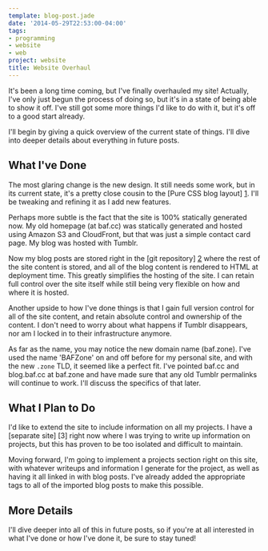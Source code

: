 ```yaml
---
template: blog-post.jade
date: '2014-05-29T22:53:00-04:00'
tags:
- programming
- website
- web
project: website
title: Website Overhaul
---
```

It's been a long time coming, but I've finally overhauled my site! Actually,
I've only just begun the process of doing so, but it's in a state of being able
to show it off. I've still got some more things I'd like to do with it, but it's
off to a good start already.

I'll begin by giving a quick overview of the current state of things. I'll dive
into deeper details about everything in future posts.

## What I've Done

The most glaring change is the new design. It still needs some work, but in its
current state, it's a pretty close cousin to the [Pure CSS blog layout] [1].
I'll be tweaking and refining it as I add new features.

  [1]: http://purecss.io/layouts/blog/

Perhaps more subtle is the fact that the site is 100% statically generated now.
My old homepage (at baf.cc) was statically generated and hosted using Amazon S3
and CloudFront, but that was just a simple contact card page. My blog was hosted
with Tumblr.

Now my blog posts are stored right in the [git repository] [2] where the rest of
the site content is stored, and all of the blog content is rendered to HTML at
deployment time. This greatly simplifies the hosting of the site. I can retain
full control over the site itself while still being very flexible on how and
where it is hosted.

  [2]: https://github.com/baffles/baf.zone

Another upside to how I've done things is that I gain full version control for
all of the site content, and retain absolute control and ownership of the
content. I don't need to worry about what happens if Tumblr disappears, nor am I
locked in to their infrastructure anymore.

As far as the name, you may notice the new domain name (baf.zone). I've used the
name 'BAFZone' on and off before for my personal site, and with the new `.zone`
TLD, it seemed like a perfect fit. I've pointed baf.cc and blog.baf.cc at
baf.zone and have made sure that any old Tumblr permalinks will continue to
work. I'll discuss the specifics of that later.

## What I Plan to Do

I'd like to extend the site to include information on all my projects. I have a
[separate site] [3] right now where I was trying to write up information on
projects, but this has proven to be too isolated and difficult to maintain.

Moving forward, I'm going to implement a projects section right on this site,
with whatever writeups and information I generate for the project, as well as
having it all linked in with blog posts. I've already added the appropriate tags
to all of the imported blog posts to make this possible.

## More Details

I'll dive deeper into all of this in future posts, so if you're at all
interested in what I've done or how I've done it, be sure to stay tuned!